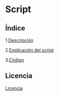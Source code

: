 # Script

## Índice

1.[Descripción](https://github.com/rubenamadoc/Proyectoscript/blob/6658280615d49ffa7d64a5338fc213fc1bd834a5/descripcion.md)

2.[Explicación del script](https://github.com/rubenamadoc/Proyectoscript/blob/b7e922e386da74a2f6ad0b55289bbee9f9ba8106/explicacion.md)

3.[Código](https://github.com/rubenamadoc/Proyectoscript/blob/main/codigo.sh)

## Licencia
[Licencia](https://github.com/rubenamadoc/Proyectoscript/blob/6eedb7da39f1a064edc3153d6ceccbc329f6548b/licencia.png)
